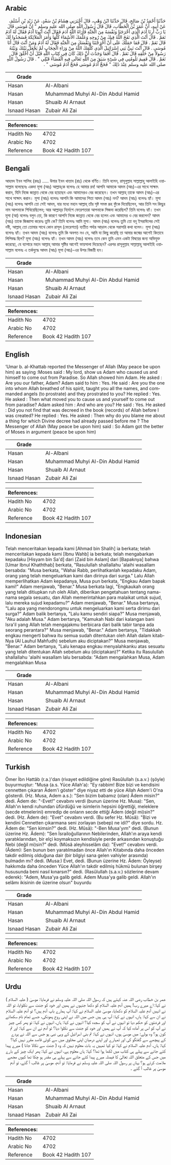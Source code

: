 ## Arabic


<div dir="rtl" lang="ar" style={{fontSize:'larger',backgroundColor:'#f8f9fa',padding:20}}>
حَدَّثَنَا أَحْمَدُ بْنُ صَالِحٍ، قَالَ حَدَّثَنَا ابْنُ وَهْبٍ، قَالَ أَخْبَرَنِي هِشَامُ بْنُ سَعْدٍ، عَنْ زَيْدِ بْنِ أَسْلَمَ، عَنْ أَبِيهِ، أَنَّ عُمَرَ بْنَ الْخَطَّابِ، قَالَ قَالَ رَسُولُ اللَّهِ صلى الله عليه وسلم ‏"‏ إِنَّ مُوسَى قَالَ يَا رَبِّ أَرِنَا آدَمَ الَّذِي أَخْرَجَنَا وَنَفْسَهُ مِنَ الْجَنَّةِ فَأَرَاهُ اللَّهُ آدَمَ فَقَالَ أَنْتَ أَبُونَا آدَمُ فَقَالَ لَهُ آدَمُ نَعَمْ ‏.‏ قَالَ أَنْتَ الَّذِي نَفَخَ اللَّهُ فِيكَ مِنْ رُوحِهِ وَعَلَّمَكَ الأَسْمَاءَ كُلَّهَا وَأَمَرَ الْمَلاَئِكَةَ فَسَجَدُوا لَكَ قَالَ نَعَمْ ‏.‏ قَالَ فَمَا حَمَلَكَ عَلَى أَنْ أَخْرَجْتَنَا وَنَفْسَكَ مِنَ الْجَنَّةِ فَقَالَ لَهُ آدَمُ وَمَنْ أَنْتَ قَالَ أَنَا مُوسَى ‏.‏ قَالَ أَنْتَ نَبِيُّ بَنِي إِسْرَائِيلَ الَّذِي كَلَّمَكَ اللَّهُ مِنْ وَرَاءِ الْحِجَابِ لَمْ يَجْعَلْ بَيْنَكَ وَبَيْنَهُ رَسُولاً مِنْ خَلْقِهِ قَالَ نَعَمْ ‏.‏ قَالَ أَفَمَا وَجَدْتَ أَنَّ ذَلِكَ كَانَ فِي كِتَابِ اللَّهِ قَبْلَ أَنْ أُخْلَقَ قَالَ نَعَمْ ‏.‏ قَالَ فَفِيمَ تَلُومُنِي فِي شَىْءٍ سَبَقَ مِنَ اللَّهِ تَعَالَى فِيهِ الْقَضَاءُ قَبْلِي ‏"‏ ‏.‏ قَالَ رَسُولُ اللَّهِ صلى الله عليه وسلم عِنْدَ ذَلِكَ ‏"‏ فَحَجَّ آدَمُ مُوسَى فَحَجَّ آدَمُ مُوسَى ‏"‏ ‏.‏
</div>
<div style={{backgroundColor:'#f8f9fa',padding:20, marginBottom: 10}}><table> <thead> <tr> <th>Grade</th> <th></th> </tr> </thead> <tbody> <tr><td>Hasan</td><td>Al-Albani</td></tr><tr><td>Hasan</td><td>Muhammad Muhyi Al-Din Abdul Hamid</td></tr><tr><td>Hasan</td><td>Shuaib Al Arnaut</td></tr><tr><td>Isnaad Hasan</td><td>Zubair Ali Zai</td></tr></tbody></table><table> <thead> <tr> <th>References:</th> <th></th> </tr> </thead> <tbody><tr><td>Hadith No</td><td>4702</td></tr><tr><td>Arabic No</td><td>4702</td></tr><tr><td>Reference</td><td>Book 42 Hadith 107</td></tr></tbody></table></div>

## Bengali


<div dir="ltr" lang="bn" style={{fontSize:'larger',backgroundColor:'#f8f9fa',padding:20}}>
আহমদ ইবন সালিহ (রহঃ) ..... উমার ইবন খাত্তাব (রাঃ) থেকে বর্ণিত। তিনি বলেন, রাসূলুল্লাহ সাল্লাল্লাহু আলাইহি ওয়াসাল্লাম বলেছেনঃ একদা মূসা (আঃ) আল্লাহ্‌কে বলেনঃ হে আমার রব! আপনি আমাকে আদম (আঃ)-এর সাথে সাক্ষাৎ করান, যিনি নিজে জান্নাত থেকে বের হয়েছেন এবং আমাদেরও বের করেছেন। তখন আল্লাহ্‌ তাকে আদম (আঃ)-এর সাথে সাক্ষাৎ করান। মূসা (আঃ) বলেনঃ আপনি কি আমাদের পিতা আদম (আঃ) নন? আদম (আঃ) বলেনঃ হ্যাঁ। মূসা (আঃ) বলেনঃ আপনি তো সেই আদম, যার মধ্যে মহান আল্লাহ্‌ তাঁর সৃষ্ট সমস্ত রূহ ফুঁকে দিয়েছিলেন, আর তিনি সব কিছুর নাম আপনাকে শিখিয়েছিলেন; আর আল্লাহ্‌র নির্দেশে ফেরেশতারা আপনাকে সিজদা করেছিল? তিনি বলেনঃ হ্যাঁ। তখন মূসা (আ) বলেনঃ বলুন তো, কি কারণে আপনি নিজে জান্নাত থেকে বের হলেন এবং আমাদের ও বের করলেন? আদম (আঃ) তাকে জিজ্ঞাসা করেনঃ তুমি কে? তিনি বলেনঃ আমি মূসা। আদম (আঃ) বলেনঃ তুমি তো বনূ ইসরাঈলের সেই নবী, আল্লাহ্‌ তো তোমার সাথে কোন রাসূল (ফেরেশতা) ব্যতীত পর্দার আড়াল থেকে সরাসরি কথা বলেন। মূসা (আঃ) বলেনঃ হ্যাঁ। তখন আদম (আঃ) বলেনঃ তুমি কি অবগত নও যে, আমি যা কিছু করেছি্‌ তা আমার জন্মের আগেই কিতাবে লিপিবদ্ধ ছিল? মূসা (আঃ) বলেনঃ হ্যাঁ। তখন আদম (আঃ) বলেনঃ তবে কেন তুমি এমন একটা বিষয়ের জন্য অভিযুক্ত করেছো, যে ব্যাপারে মহান আল্লাহ্‌ আমার সৃষ্টির আগেই ফায়সালা দিয়েছেন? এরপর রাসূলুল্লাহ সাল্লাল্লাহু আলাইহি ওয়াসাল্লাম বলেনঃ এ তর্কযুদ্ধে আদম (আঃ) মূসা (আঃ)-এর উপর বিজয়ী হন।
</div>
<div style={{backgroundColor:'#f8f9fa',padding:20, marginBottom: 10}}><table> <thead> <tr> <th>Grade</th> <th></th> </tr> </thead> <tbody> <tr><td>Hasan</td><td>Al-Albani</td></tr><tr><td>Hasan</td><td>Muhammad Muhyi Al-Din Abdul Hamid</td></tr><tr><td>Hasan</td><td>Shuaib Al Arnaut</td></tr><tr><td>Isnaad Hasan</td><td>Zubair Ali Zai</td></tr></tbody></table><table> <thead> <tr> <th>References:</th> <th></th> </tr> </thead> <tbody><tr><td>Hadith No</td><td>4702</td></tr><tr><td>Arabic No</td><td>4702</td></tr><tr><td>Reference</td><td>Book 42 Hadith 107</td></tr></tbody></table></div>

## English


<div dir="ltr" lang="en" style={{fontSize:'larger',backgroundColor:'#f8f9fa',padding:20}}>
‘Umar b. al-Khattab reported the Messenger of Allah (May peace be upon him) as saying :Moses said : My lord, show us Adam who caused us and himself to come out from Paradise. So Allah showed him Adam. He asked : Are you our father, Adam? Adam said to him : Yes. He said : Are you the one into whom Allah breathed of his spirit, taught you all the names, and commanded angels (to prostrate) and they prostrated to you? He replied : Yes. He asked : Then what moved you to cause us and yourself to come out from paradise? Adam asked him : And who are you? He said : Yes. He asked : Did you not find that was decreed in the book (records) of Allah before I was created? He replied : Yes. He asked : Then why do you blame me about a thing for which Divine decree had already passed before me ? The Messenger of Allah (May peace be upon him) said : So Adam got the better of Moses in argument (peace be upon him)
</div>
<div style={{backgroundColor:'#f8f9fa',padding:20, marginBottom: 10}}><table> <thead> <tr> <th>Grade</th> <th></th> </tr> </thead> <tbody> <tr><td>Hasan</td><td>Al-Albani</td></tr><tr><td>Hasan</td><td>Muhammad Muhyi Al-Din Abdul Hamid</td></tr><tr><td>Hasan</td><td>Shuaib Al Arnaut</td></tr><tr><td>Isnaad Hasan</td><td>Zubair Ali Zai</td></tr></tbody></table><table> <thead> <tr> <th>References:</th> <th></th> </tr> </thead> <tbody><tr><td>Hadith No</td><td>4702</td></tr><tr><td>Arabic No</td><td>4702</td></tr><tr><td>Reference</td><td>Book 42 Hadith 107</td></tr></tbody></table></div>

## Indonesian


<div dir="ltr" lang="id" style={{fontSize:'larger',backgroundColor:'#f8f9fa',padding:20}}>
Telah menceritakan kepada kami [Ahmad bin Shalih] ia berkata; telah menceritakan kepada kami [Ibnu Wahb] ia berkata; telah mengabarkan kepadaku [Hisyam bin Sa'd] dari [Zaid bin Aslam] dari [Bapaknya] bahwa [Umar Ibnul Khaththab] berkata, "Rasulullah shallallahu 'alaihi wasallam bersabda: "Musa berkata, "Wahai Rabb, perlihatkanlah kepadaku Adam, orang yang telah mengeluarkan kami dan dirinya dari surga." Lalu Allah memperlihatkan Adam kepadanya, Musa pun berkata, "Engkau Adam bapak kami!" Adam menjawab, "Benar." Musa berkata lagi, "Engkaukah orang yang telah ditiupkan ruh oleh Allah, diberikan pengetahuan tentang nama-nama segala sesuatu, dan Allah memerintahkan para malaikat untuk sujud, lalu mereka sujud kepadamu?" Adam menjawab, "Benar." Musa bertanya, "Lalu apa yang mendorongmu untuk mengeluarkan kami serta dirimu dari surga?" Adam balik bertanya, "Lalu kamu sendiri siapa?" Musa menjawab, "Aku adalah Musa." Adam bertanya, "Kamukah Nabi dari kalangan bani Isra'il yang Allah telah mengajakmu berbicara dari balik tabir tanpa ada seorang perantara?" Musa menjawab, "Benar." Adam bertanya, "Tidakkah engkau mengerti bahwa itu semua sudah ditentukan oleh Allah dalam kitab-Nya (Al Lauhul Mahfudh) sebelum aku diciptakan?" Musa menjawab, "Benar." Adam bertanya, "Lalu kenapa engkau menyalahkanku atas sesuatu yang telah ditentukan Allah sebelum aku (diciptakan)?" Ketika itu Rasulullah shallallahu 'alaihi wasallam lalu bersabda: "Adam mengalahkan Musa, Adam mengalahkan Musa
</div>
<div style={{backgroundColor:'#f8f9fa',padding:20, marginBottom: 10}}><table> <thead> <tr> <th>Grade</th> <th></th> </tr> </thead> <tbody> <tr><td>Hasan</td><td>Al-Albani</td></tr><tr><td>Hasan</td><td>Muhammad Muhyi Al-Din Abdul Hamid</td></tr><tr><td>Hasan</td><td>Shuaib Al Arnaut</td></tr><tr><td>Isnaad Hasan</td><td>Zubair Ali Zai</td></tr></tbody></table><table> <thead> <tr> <th>References:</th> <th></th> </tr> </thead> <tbody><tr><td>Hadith No</td><td>4702</td></tr><tr><td>Arabic No</td><td>4702</td></tr><tr><td>Reference</td><td>Book 42 Hadith 107</td></tr></tbody></table></div>

## Turkish


<div dir="ltr" lang="tr" style={{fontSize:'larger',backgroundColor:'#f8f9fa',padding:20}}>
Ömer İbn Hattâb (r.a.)'dan (rivayet edildiğine göre) Rasûlullah (s.a.v.) (şöyle) buyurmuştur: "Musa (a.s. Yüce Allah'a): "Ey rabbim! Bize bizi ve kendisini cennetten çıkaran Âdem'i göster" diye niyaz etti de yüce Allah Adem'i O'na gösterdi. (Hz. Musa, Adem a.s.): "Sen bizim babamız (olan) Âdem misin?" dedi. Âdem de: "-Evet!" cevabını verdi (bunun üzerine Hz. Musa): "Sen, Allah'ın kendi ruhundan üfürdüğü ve isimlerin hepsini öğrettiği, meleklere (secde etmelerini) emredip de onların secde ettiği Âdem (değil mi)sin?" dedi. (Hz. Âdem de): "Evet" cevabını verdi. (Bu sefer Hz. Mûsâ): "Bizi ve kendini Cennetten çıkarmana seni zorlayan (sebep) ne idi?" diye sordu. Hz. Âdem de: "Sen kimsin?" dedi. (Hz. Mûsâ): "-Ben Musa'yım" dedi. (Bunun üzerine Hz. Âdem): "Sen İsrailoğuIIarının Nebilerinden, Allah'ın araya kendi yaratıklarından, bir elçi koymaksızın kendisiyle perde arkasından konuştuğu Nebi (değil mi)sin?" dedi. (Mûsâ aleyhisselâm da): "Evet!" cevabını verdi. (Âdem): Sen bunun ben yaratılmadan önce Allah'ın Kitabında daha önceden takdir edilmiş olduğuna dair (bir bilgiyi sana gelen vahiyler arasında) bulmadın mı? dedi. (Musa:) Evet, dedi. (Bunun üzerine Hz. Âdem: Öyleyse) hakkımda daha önceden Yüce Allah'ın takdir edilmiş hükmü bulunan birşey hususunda beni nasıl kınarsın?" dedi. (Rasûlullah (s.a.v.) sözlerine devam ederek): "Adem, Musa'ya galib geldi. Adem Musa'ya galib geldi. Allah'ın selâmı ikisinin de üzerine olsun" buyurdu
</div>
<div style={{backgroundColor:'#f8f9fa',padding:20, marginBottom: 10}}><table> <thead> <tr> <th>Grade</th> <th></th> </tr> </thead> <tbody> <tr><td>Hasan</td><td>Al-Albani</td></tr><tr><td>Hasan</td><td>Muhammad Muhyi Al-Din Abdul Hamid</td></tr><tr><td>Hasan</td><td>Shuaib Al Arnaut</td></tr><tr><td>Isnaad Hasan</td><td>Zubair Ali Zai</td></tr></tbody></table><table> <thead> <tr> <th>References:</th> <th></th> </tr> </thead> <tbody><tr><td>Hadith No</td><td>4702</td></tr><tr><td>Arabic No</td><td>4702</td></tr><tr><td>Reference</td><td>Book 42 Hadith 107</td></tr></tbody></table></div>

## Urdu


<div dir="rtl" lang="ur" style={{fontSize:'larger',backgroundColor:'#f8f9fa',padding:20}}>
عمر بن خطاب رضی اللہ عنہ کہتے ہیں کہ رسول اللہ صلی اللہ علیہ وسلم نے فرمایا: موسیٰ ( علیہ السلام ) نے کہا: اے میرے رب! ہمیں آدم علیہ السلام کو دکھا جنہوں نے ہمیں اور خود کو جنت سے نکلوایا، تو اللہ نے انہیں آدم علیہ السلام کو دکھایا، موسیٰ علیہ السلام نے کہا: آپ ہمارے باپ آدم ہیں؟ تو آدم علیہ السلام نے ان سے کہا: ہاں، انہوں نے کہا: آپ ہی ہیں جس میں اللہ نے اپنی روح پھونکی، جسے تمام نام سکھائے اور فرشتوں کو حکم دیا تو انہوں نے آپ کو سجدہ کیا؟ انہوں نے کہا: ہاں، انہوں نے کہا: تو پھر کس چیز نے آپ کو اس پر آمادہ کیا کہ آپ نے ہمیں اور خود کو جنت سے نکلوا دیا؟ تو آدم نے ان سے کہا: اور تم کون ہو؟ وہ بولے: میں موسیٰ ہوں، انہوں نے کہا: تم بنی اسرائیل کے وہی نبی ہو جس سے اللہ نے پردے کے پیچھے سے گفتگو کی اور تمہارے اور اپنے درمیان اپنی مخلوق میں سے کوئی قاصد مقرر نہیں کیا؟ کہا: ہاں، آدم علیہ السلام نے کہا: تو کیا تمہیں یہ بات معلوم نہیں کہ وہ ( جنت سے نکالا جانا ) میرے پیدا کئے جانے سے پہلے ہی کتاب میں لکھا ہوا تھا؟ کہا: ہاں معلوم ہے، انہوں نے کہا: پھر ایک چیز کے بارے میں جس کے متعلق اللہ تعالیٰ کا فیصلہ میرے پیدا کئے جانے سے پہلے ہی مقدر ہو چکا تھا کیوں مجھے ملامت کرتے ہو؟ یہاں پر رسول اللہ صلی اللہ علیہ وسلم نے فرمایا: تو آدم، موسیٰ پر غالب آ گئے، تو آدم موسیٰ پر غالب آ گئے ۔
</div>
<div style={{backgroundColor:'#f8f9fa',padding:20, marginBottom: 10}}><table> <thead> <tr> <th>Grade</th> <th></th> </tr> </thead> <tbody> <tr><td>Hasan</td><td>Al-Albani</td></tr><tr><td>Hasan</td><td>Muhammad Muhyi Al-Din Abdul Hamid</td></tr><tr><td>Hasan</td><td>Shuaib Al Arnaut</td></tr><tr><td>Isnaad Hasan</td><td>Zubair Ali Zai</td></tr></tbody></table><table> <thead> <tr> <th>References:</th> <th></th> </tr> </thead> <tbody><tr><td>Hadith No</td><td>4702</td></tr><tr><td>Arabic No</td><td>4702</td></tr><tr><td>Reference</td><td>Book 42 Hadith 107</td></tr></tbody></table></div>